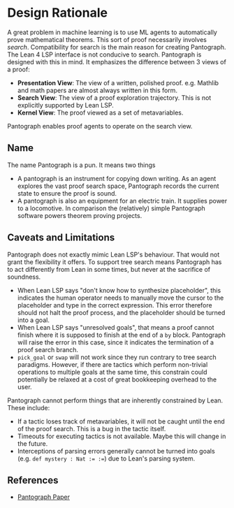 # Design Rationale

A great problem in machine learning is to use ML agents to automatically prove
mathematical theorems. This sort of proof necessarily involves *search*.
Compatibility for search is the main reason for creating Pantograph.  The Lean 4
LSP interface is not conducive to search. Pantograph is designed with this in
mind. It emphasizes the difference between 3 views of a proof:

- **Presentation View**: The view of a written, polished proof. e.g. Mathlib and
  math papers are almost always written in this form.
- **Search View**: The view of a proof exploration trajectory. This is not
  explicitly supported by Lean LSP.
- **Kernel View**: The proof viewed as a set of metavariables.

Pantograph enables proof agents to operate on the search view.

## Name

The name Pantograph is a pun. It means two things
- A pantograph is an instrument for copying down writing. As an agent explores
  the vast proof search space, Pantograph records the current state to ensure
  the proof is sound.
- A pantograph is also an equipment for an electric train. It supplies power to
  a locomotive. In comparison the (relatively) simple Pantograph software powers
  theorem proving projects.

## Caveats and Limitations

Pantograph does not exactly mimic Lean LSP's behaviour. That would not grant the
flexibility it offers.  To support tree search means Pantograph has to act
differently from Lean in some times, but never at the sacrifice of soundness.

- When Lean LSP says "don't know how to synthesize placeholder", this indicates
  the human operator needs to manually move the cursor to the placeholder and
  type in the correct expression. This error therefore should not halt the proof
  process, and the placeholder should be turned into a goal.
- When Lean LSP says "unresolved goals", that means a proof cannot finish where
  it is supposed to finish at the end of a `by` block. Pantograph will raise the
  error in this case, since it indicates the termination of a proof search branch.
- `pick_goal` or `swap` will not work since they run contrary to tree search
  paradigms. However, if there are tactics which perform non-trivial operations
  to multiple goals at the same time, this constrain could potentially be
  relaxed at a cost of great bookkeeping overhead to the user.

Pantograph cannot perform things that are inherently constrained by Lean. These
include:

- If a tactic loses track of metavariables, it will not be caught until the end
  of the proof search. This is a bug in the tactic itself.
- Timeouts for executing tactics is not available. Maybe this will change in the
  future.
- Interceptions of parsing errors generally cannot be turned into goals (e.g.
  `def mystery : Nat := :=`) due to Lean's parsing system.


## References

* [Pantograph Paper](https://arxiv.org/abs/2410.16429)

